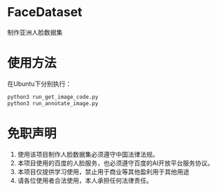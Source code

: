 # FaceDataset
制作亚洲人脸数据集

# 使用方法
在Ubuntu下分别执行：
```bash
python3 run_get_image_code.py
python3 run_annotate_image.py
```

# 免职声明
1. 使用该项目制作人脸数据集必须遵守中国法律法规。
2. 本项目使用的百度的人脸服务，也必须遵守百度的AI开放平台服务协议。
3. 本项目仅提供学习使用，禁止用于商业等其他盈利用于其他用途
4. 请各位使用者合法使用，本人承担任何法律责任。

